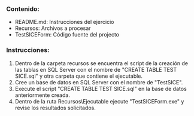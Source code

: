 ### Contenido:
* README.md: Instrucciones del ejercicio
* Recursos: Archivos a procesar
* TestSICEForm: Código fuente del projecto

### Instrucciones:
1. Dentro de la carpeta recursos se encuentra el script de la creación de las tablas en SQL Server con el nombre de "CREATE TABLE TEST SICE.sql" y otra carpeta que contiene el ejecutable.
2. Cree un base de datos en SQL Server con el nombre de "TestSICE".
3. Execute el script "CREATE TABLE TEST SICE.sql" en la base de datos anteriormente creada.
4. Dentro de la ruta Recursos\Ejecutable ejecute "TestSICEForm.exe" y revise los resultados solicitados.